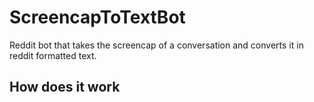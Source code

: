 # ScreencapToTextBot
Reddit bot that takes the screencap of a conversation and converts it in reddit formatted text.
## How does it work
